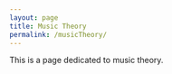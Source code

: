 ```yaml
---
layout: page
title: Music Theory
permalink: /musicTheory/
---
```


This is a page dedicated to music theory. 